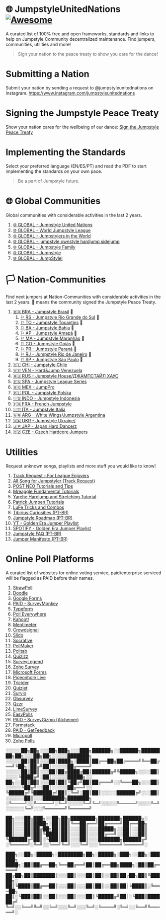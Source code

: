 # 🌐 JumpstyleUnitedNations [![Awesome](https://awesome.re/badge.svg)](https://awesome.re)

A curated list of 100% free and open frameworks, standards and links to help on Jumpstyle Community decentralized maintenance.
Find jumpers, communities, utilities and more!

>Sign your nation to the peace treaty to show you care for the dance!


# Submitting a Nation
Submit your nation by sending a request to @jumpstyleunitednations on Instagram.
https://www.instagram.com/jumpstyleunitednations

# Signing the Jumpstyle Peace Treaty
Show your nation cares for the wellbeing of our dance: [Sign the Jumpstyle Peace Treaty](https://www.change.org/p/jumpstyle-peace-treaty)

# Implementing the Standards
Select your preferred language (EN/ES/PT) and read the PDF to start implementing the standards on your own pace.
>Be a part of Jumpstyle future.

# 🌐 Global Communities
Global communities with considerable activities in the last 2 years.

1. [🌐 GLOBAL - Jumpstyle United Nations](https://www.instagram.com/jumpstyleunitednations)
2. [🌐 GLOBAL - World Jumpstyle League](discord.gg/fYmADSNj8Q)
3. [🌐 GLOBAL - Jumpstylers in the World](https://web.facebook.com/groups/178930648811330)
4. [🌐 GLOBAL - jumpstyle ownstyle hardjump sidejump](facebook.com/groups/102130139868677/)
5. [🌐 GLOBAL - Jumpstyle Family](https://web.facebook.com/groups/1552552431679587/) 
6. [🌐 GLOBAL - Jumpstyle](https://web.facebook.com/groups/392953070762181/)
7. [🌐 GLOBAL - JumpStyle!](https://web.facebook.com/groups/453226124709754/)

# 🏳️ Nation-Communities
Find next jumpers at Nation-Communities with considerable activities in the last 2 years.
📝 means the community signed the Jumpstyle Peace Treaty.
1. [🇧🇷 BRA - Jumpstyle Brasil](https://www.jumpstyle.com.br/) 📝
   1. [⚐ RS - Jumpstyle Rio Grande do Sul](https://www.instagram.com/jumpstyleriogrande_do_sul/) 📝
   2. [⚐ TO - Jumpstyle Tocantins](https://www.instagram.com/jumpstyletocantins/) 📝
   3. [⚐ BA - Jumpstyle Bahia](https://www.instagram.com/jumpstyle_bahia/) 📝
   4. [⚐ AP - Jumpstyle Amapá](https://www.instagram.com/jumpstyle_amapa/) 📝
   5. [⚐ MA - Jumpstyle Maranhão](https://www.instagram.com/jumpstyle_maranhao/) 📝
   6. [⚐ GO - Jumpstyle Goiás](https://www.instagram.com/jumpstylegoias/) 📝
   7. [⚐ PR - Jumpstyle Paraná](https://www.instagram.com/jumpstyle.parana/) 📝
   8. [⚐ RJ - Jumpstyle Rio de Janeiro](https://www.instagram.com/jumpstyle.parana/) 📝
   9. [⚐ SP - Jumpstyle São Paulo](https://www.instagram.com/jumpstylebrasil) 📝          
3. [🇨🇱 CHI - Jumpstyle Chile](https://doodle.com/)
4. [🇻🇪 VEN - Hard&Jump Venezuela](https://facebook.com/groups/hardjumpvenezuela/)
5. [🇷🇺 RUS - Jumpstyle House/ДЖАМПСТАЙЛ ХАУС](https://t.me/jumpstyle_house)
6. [🇪🇸 SPA - Jumpstyle League Series](https://www.instagram.com/jumpstyleleagueseries/)
7. [🇲🇽 MEX - JumpPro](https://facebook.com/profile.php?id=100063658146365)
8. [🇵🇱 POL - Jumpstyle Polska](https://facebook.com/jumpstylepolska/)
9. [🇮🇩 INDO - Jumpstyle Indonesia](https://facebook.com/groups/209800682426697/)
10. [🇫🇷 FRA - French Jumpstyle](https://facebook.com/JumpstyleFrance)
11. [🇮🇹 ITA - Jumpstyle Italia](https://www.instagram.com/jumpstyleargentina/)
12. [🇦🇷 ARG - White Wings/Jumpstyle Argentina](https://web.facebook.com/jumpstyleitaly)
13. [🇺🇦 UKR - Jumpstyle Ukraine/](https://vk.com/club1461393)
14. [🇯🇵 JAP - Japan Hard Dancerz](https://web.facebook.com/japanharddancers)
15. [🇨🇿 CZE - Czech Hardcore Jumpers](https://web.facebook.com/czechjumpers)

     
# Utilities
Request unknown songs, playlists and more stuff you would like to know!

1. [Track Request - For League Enjoyers](https://facebook.com/groups/Music4Jumpers/?locale=pl_PL)
2. [All Song for Jumpstyler (Track Request)](https://web.facebook.com/groups/318213055033309)
3. [POST NEO Tutorials and Tips](https://www.youtube.com/watch?v=K-v4WukyU0o&list=PLZqEDYStFZmYIIByF761INnPVs2ns3dss)
4. [Mreaggle Fundamental Tutorials](https://www.youtube.com/watch?v=ylhDP4woxbI&list=PLZqEDYStFZmZ4jwzCtBrRP4JbzH5MTUHV)
5. [Yarche Hardjump and Stretching Tutorial](https://www.youtube.com/watch?v=ASe4Yd-Jjqg)
6. [Patrick Jumpen Tutorials](https://www.youtube.com/watch?v=7VnOyVfrLg8&list=PLZqEDYStFZmbprpaP9lsPPv_glonkzxrw)
7. [LuFe Tricks and Combos](https://www.tiktok.com/@lufefbs)
8. [Tibirius Curiosities (PT-BR)](https://www.tiktok.com/@tibitoker)
9. [Jumpstyle Roadmap (PT-BR)](https://jumpstyle.com.br/#roadmap)
10. [YT - Golden Era Jumper Playlist](https://www.youtube.com/watch?v=WHEyUDt0U1g&list=PLZqEDYStFZmbF3Tv2hiJgLugJYViEuPjF&pp=gAQBiAQB)
11. [SPOTIFY - Golden Era Jumper Playlist](https://shorturl.at/jKRT8)
12. [Jumpstyle FAQ (PT-BR)](https://jumpstyle.com.br/#faq)
13. [Jumper Manifesto (PT-BR)](https://jumpstyle.com.br/#manifesto)


# Online Poll Platforms
A curated list of websites for online voting service, paid/enterprise serviced will be flagged as PAID before their names.

1. [StrawPoll](https://www.strawpoll.me/)
2. [Doodle](https://doodle.com/)
3. [Google Forms](https://forms.google.com/)
4. [PAID - SurveyMonkey](https://www.surveymonkey.com/)
5. [Typeform](https://www.typeform.com/)
6. [Poll Everywhere](https://www.polleverywhere.com/)
7. [Kahoot!](https://kahoot.com/)
8. [Mentimeter](https://www.mentimeter.com/)
9. [Crowdsignal](https://crowdsignal.com/)
10. [Slido](https://www.sli.do/)
11. [Socrative](https://www.socrative.com/)
12. [PollMaker](https://www.poll-maker.com/)
13. [Polltab](https://polltab.com/)
14. [Quizizz](https://quizizz.com/)
15. [SurveyLegend](https://www.surveylegend.com/)
16. [Zoho Survey](https://www.zoho.com/survey/)
17. [Microsoft Forms](https://forms.office.com/)
18. [Pigeonhole Live](https://www.pigeonholelive.com/)
19. [Tricider](https://www.tricider.com/)
20. [Quizlet](https://quizlet.com/)
21. [Survio](https://www.survio.com/)
22. [Obsurvey](https://www.obsurvey.com/)
23. [Qzzr](https://www.qzzr.com/)
24. [LimeSurvey](https://www.limesurvey.org/)
25. [EasyPolls](https://www.easypolls.net/)
26. [PAID - SurveyGizmo (Alchemer)](https://www.alchemer.com/)
27. [Formstack](https://www.formstack.com/)
28. [PAID - GetFeedback](https://www.getfeedback.com/)
29. [Micropoll](http://www.micropoll.com/)
30. [Zoho Polls](https://www.zoho.com/survey/polls.html)

░░░░░██╗██╗░░░██╗███╗░░░███╗██████╗░░██████╗████████╗██╗░░░██╗██╗░░░░░███████╗
░░░░░██║██║░░░██║████╗░████║██╔══██╗██╔════╝╚══██╔══╝╚██╗░██╔╝██║░░░░░██╔════╝
░░░░░██║██║░░░██║██╔████╔██║██████╔╝╚█████╗░░░░██║░░░░╚████╔╝░██║░░░░░█████╗░░
██╗░░██║██║░░░██║██║╚██╔╝██║██╔═══╝░░╚═══██╗░░░██║░░░░░╚██╔╝░░██║░░░░░██╔══╝░░
╚█████╔╝╚██████╔╝██║░╚═╝░██║██║░░░░░██████╔╝░░░██║░░░░░░██║░░░███████╗███████╗
░╚════╝░░╚═════╝░╚═╝░░░░░╚═╝╚═╝░░░░░╚═════╝░░░░╚═╝░░░░░░╚═╝░░░╚══════╝╚══════╝

██╗░░░██╗███╗░░██╗██╗████████╗███████╗██████╗░
██║░░░██║████╗░██║██║╚══██╔══╝██╔════╝██╔══██╗
██║░░░██║██╔██╗██║██║░░░██║░░░█████╗░░██║░░██║
██║░░░██║██║╚████║██║░░░██║░░░██╔══╝░░██║░░██║
╚██████╔╝██║░╚███║██║░░░██║░░░███████╗██████╔╝
░╚═════╝░╚═╝░░╚══╝╚═╝░░░╚═╝░░░╚══════╝╚═════╝░

███╗░░██╗░█████╗░████████╗██╗░█████╗░███╗░░██╗░██████╗
████╗░██║██╔══██╗╚══██╔══╝██║██╔══██╗████╗░██║██╔════╝
██╔██╗██║███████║░░░██║░░░██║██║░░██║██╔██╗██║╚█████╗░
██║╚████║██╔══██║░░░██║░░░██║██║░░██║██║╚████║░╚═══██╗
██║░╚███║██║░░██║░░░██║░░░██║╚█████╔╝██║░╚███║██████╔╝
╚═╝░░╚══╝╚═╝░░╚═╝░░░╚═╝░░░╚═╝░╚════╝░╚═╝░░╚══╝╚═════╝░
